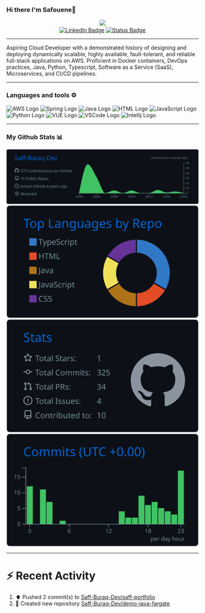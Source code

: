 ### Hi there I'm Safouene👋

<div id="header" align="center">
  <img src="https://i.giphy.com/media/v1.Y2lkPTc5MGI3NjExZDM1OWpzYmFsbXNuM2p0bmcwYWJ2ZWprOGdhbWI0djB5bDlyNTZ3eiZlcD12MV9pbnRlcm5hbF9naWZfYnlfaWQmY3Q9Zw/kdiLau77NE9Z8vxGSO/giphy.gif" width="200"/>
</div>

<div id="tags" align="center">
    <a href="www.linkedin.com/in/safouene-gharbi/" target="_blank"><img src="https://img.shields.io/badge/LinkedIn-blue?style=social&logo=linkedin" alt="LinkedIn Badge"></a>
    <a href="https://blog.gharbidev.com/" target="_blank"><img src="https://img.shields.io/static/v1?label=GharbiDev&message=UP&color=GREEN" alt="Status Badge"></a>
</div>


---

Aspiring Cloud Developer with a demonstrated history of designing and deploying dynamically scalable, highly available, fault-tolerant, and reliable full-stack applications on AWS. Proficient in Docker containers, DevOps practices, Java, Python, Typescript, Software as a Service (SaaS), Microservices, and CI/CD pipelines.

---

### Languages and tools ⚙️
<!-- For more icons please follow  https://github.com/MikeCodesDotNET/ColoredBadges -->
<p>
<img src="https://zeevector.com/wp-content/uploads/Aws-Logo-PNG-White.png" alt="AWS Logo" width="50" height="50"/> 
<img src="https://cdn.worldvectorlogo.com/logos/spring-3.svg" alt="Spring Logo" width="50" height="50"/>
<img src="https://cdn.worldvectorlogo.com/logos/java-4.svg" alt="Java Logo" width="50" height="50"/>
<img src="https://www.svgrepo.com/show/303205/html-5-logo.svg" alt="HTML Logo" width="50" height="50"/> 
<img src="https://cdn.worldvectorlogo.com/logos/logo-javascript.svg" alt="JavaScript Logo" width="50" height="50"/> <img src="https://cdn.worldvectorlogo.com/logos/python-5.svg" alt="Python Logo" width="50" height="50"/> 
<img src="https://cdn.worldvectorlogo.com/logos/vue-9.svg" alt="VUE Logo" width="50" height="50"/>
<img src="https://cdn.worldvectorlogo.com/logos/visual-studio-code-1.svg" alt="VSCode Logo" width="50" height="50"/>
<img src="https://cdn.worldvectorlogo.com/logos/intellij-idea-1.svg" alt="Intellij Logo" width="50" height="50"/>
</p>

---

### My Github Stats 📊

[![](https://raw.githubusercontent.com/Saff-Buraq-Dev/Saff-Buraq-Dev/master/profile-summary-card-output/github_dark/0-profile-details.svg)](https://github.com/vn7n24fzkq/github-profile-summary-cards)
[![](https://raw.githubusercontent.com/Saff-Buraq-Dev/Saff-Buraq-Dev/master/profile-summary-card-output/github_dark/1-repos-per-language.svg)](https://github.com/vn7n24fzkq/github-profile-summary-cards)
[![](https://raw.githubusercontent.com/Saff-Buraq-Dev/Saff-Buraq-Dev/master/profile-summary-card-output/github_dark/3-stats.svg)](https://github.com/vn7n24fzkq/github-profile-summary-cards) [![](https://raw.githubusercontent.com/Saff-Buraq-Dev/Saff-Buraq-Dev/master/profile-summary-card-output/github_dark/4-productive-time.svg)](https://github.com/vn7n24fzkq/github-profile-summary-cards)

---

# :zap: Recent Activity

<!--RECENT_ACTIVITY:start-->
1. ⬆️ Pushed 2 commit(s) to [Saff-Buraq-Dev/saff-portfolio](https://github.com/Saff-Buraq-Dev/saff-portfolio)<br>
2. 📔 Created new repository [Saff-Buraq-Dev/demo-java-fargate](https://github.com/Saff-Buraq-Dev/demo-java-fargate)<br>
<!--RECENT_ACTIVITY:end-->

<br/>

<!--
**Saff-Buraq-Dev/Saff-Buraq-Dev** is a ✨ _special_ ✨ repository because its `README.md` (this file) appears on your GitHub profile.

Here are some ideas to get you started:

- 🔭 I’m currently working on ...
- 🌱 I’m currently learning ...
- 👯 I’m looking to collaborate on ...
- 🤔 I’m looking for help with ...
- 💬 Ask me about ...
- 📫 How to reach me: ...
- 😄 Pronouns: ...
- ⚡ Fun fact: ...
-->
